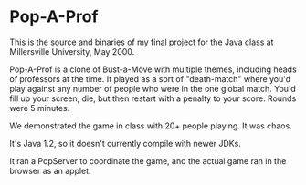 # Pop-A-Prof 

This is the source and binaries
of my final project for the Java class
at Millersville University, May 2000.

Pop-A-Prof is a clone of Bust-a-Move
with multiple themes,
including heads of professors 
at the time.
It played as a sort of "death-match"
where you'd play against any number 
of people who were in the one global match.
You'd fill up your screen, die, but then restart 
with a penalty to your score.
Rounds were 5 minutes.

We demonstrated the game in class 
with 20+ people playing.
It was chaos.

It's Java 1.2, so it doesn't currently compile with newer JDKs.

It ran a PopServer to coordinate the game,
and the actual game ran in the browser as an applet.
